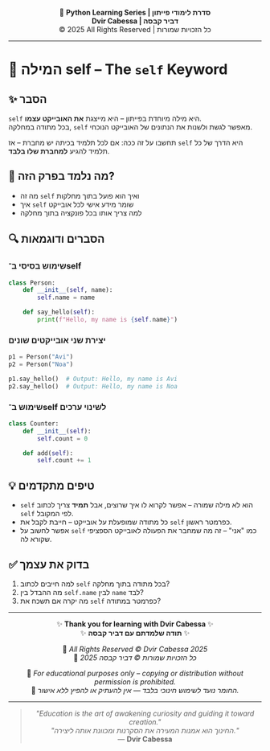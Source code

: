 <!-- DC_HEADER_START -->
<div align="center">

🐍 **Python Learning Series | סדרת לימודי פייתון**  
**Dvir Cabessa | דביר קבסה**  
© 2025 All Rights Reserved | כל הזכויות שמורות

</div>

---
<!-- DC_HEADER_END -->

# 📘 המילה self – The `self` Keyword

## ✨ הסבר

`self` היא מילה מיוחדת בפייתון – היא מייצגת **את האובייקט עצמו**.  
בכל מתודה במחלקה, `self` מאפשר לגשת ולשנות את הנתונים של האובייקט הנוכחי.

תחשבו על זה ככה: אם לכל תלמיד בכיתה יש מחברת – אז `self` היא הדרך של כל תלמיד להגיע **למחברת שלו בלבד**.

## 🧠 מה נלמד בפרק הזה?
- מה זה `self` ואיך הוא פועל בתוך מחלקות
- איך `self` שומר מידע אישי לכל אובייקט
- למה צריך אותו בכל פונקציה בתוך מחלקה

## 🔍 הסברים ודוגמאות

### שימוש בסיסי ב־self
```python
class Person:
    def __init__(self, name):
        self.name = name

    def say_hello(self):
        print(f"Hello, my name is {self.name}")
```

### יצירת שני אובייקטים שונים
```python
p1 = Person("Avi")
p2 = Person("Noa")

p1.say_hello()  # Output: Hello, my name is Avi
p2.say_hello()  # Output: Hello, my name is Noa
```

### שימוש ב־self לשינוי ערכים
```python
class Counter:
    def __init__(self):
        self.count = 0

    def add(self):
        self.count += 1
```

## 💡 טיפים מתקדמים

* `self` הוא לא מילה שמורה – אפשר לקרוא לו איך שרוצים, אבל **תמיד** צריך לכתוב `self` לפי המקובל.
* כל מתודה שמופעלת על אובייקט – חייבת לקבל את `self` כפרמטר ראשון.
* אפשר לחשוב על `self` כמו "אני" – זה מה שמחבר את הפעולה לאובייקט הספציפי שקורא לה.

## ✅ בדוק את עצמך

1. למה חייבים לכתוב `self` בכל מתודה בתוך מחלקה?
2. מה ההבדל בין `self.name` לבין `name` לבד?
3. מה יקרה אם תשכח את `self` כפרמטר במתודה?

<!-- DC_FOOTER_START -->
---

<div align="center">

✨ **Thank you for learning with Dvir Cabessa** ✨  
✨ **תודה שלמדתם עם דביר קבסה** ✨  

📘 *All Rights Reserved © Dvir Cabessa 2025*  
📘 *כל הזכויות שמורות © דביר קבסה 2025*  

🔗 *For educational purposes only – copying or distribution without permission is prohibited.*  
🔗 *החומר נועד לשימוש חינוכי בלבד — אין להעתיק או להפיץ ללא אישור.*

---

> _"Education is the art of awakening curiosity and guiding it toward creation."_  
> _"החינוך הוא אמנות המעירה את הסקרנות ומכוונת אותה ליצירה."_  
> — **Dvir Cabessa**

</div>
<!-- DC_FOOTER_END -->

